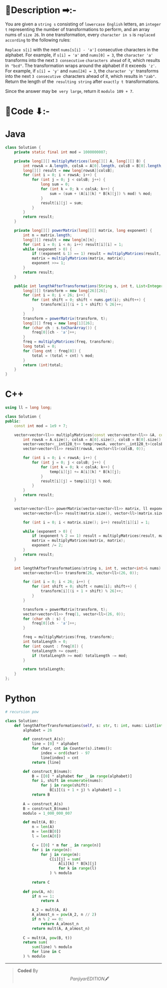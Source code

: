 # 📍Description ➡:-
<!-- Describe your first thoughts on how to solve this problem. -->
You are given a `string s` consisting of `lowercase English` letters, an `integer t` representing the number of transformations to perform, and an array nums of `size 26`. In one transformation, every `character in s` is `replaced according` to the following rules:

`Replace s[i]` with the next `nums[s[i] - 'a']` consecutive characters in the alphabet. For example, if `s[i] = 'a'` and `nums[0] = 3`, the `character 'a'` transforms into the next `3 consecutive` `characters ahead` of it, which results in` "bcd"`.
The transformation wraps around the alphabet if it exceeds` 'z'`. For example, if `s[i] = 'y'` and `nums[24] = 3`, the `character 'y'` transforms into the next `3 consecutive `characters ahead of it, which results in `"zab"`.
Return the length of the` resulting string` after `exactly t `transformations.

Since the answer may be` very large`, return it `modulo 109 + 7`.


# 📝Code ⬇:-


# Java
```java []
class Solution {
    private static final int mod = 1000000007;

    private long[][] multiplyMatrices(long[][] A, long[][] B) {
        int rowsA = A.length, colsA = A[0].length, colsB = B[0].length;
        long[][] result = new long[rowsA][colsB];
        for (int i = 0; i < rowsA; i++) {
            for (int j = 0; j < colsB; j++) {
                long sum = 0;
                for (int k = 0; k < colsA; k++) {
                    sum = (sum + (A[i][k] * B[k][j]) % mod) % mod;
                }
                result[i][j] = sum;
            }
        }
        return result;
    }

    private long[][] powerMatrix(long[][] matrix, long exponent) {
        int n = matrix.length;
        long[][] result = new long[n][n];
        for (int i = 0; i < n; i++) result[i][i] = 1;
        while (exponent > 0) {
            if ((exponent & 1) == 1) result = multiplyMatrices(result, matrix);
            matrix = multiplyMatrices(matrix, matrix);
            exponent >>= 1;
        }
        return result;
    }

    public int lengthAfterTransformations(String s, int t, List<Integer> nums) {
        long[][] transform = new long[26][26];
        for (int i = 0; i < 26; i++) {
            for (int shift = 0; shift < nums.get(i); shift++) {
                transform[i][(i + 1 + shift) % 26]++;
            }
        }
        transform = powerMatrix(transform, t);
        long[][] freq = new long[1][26];
        for (char ch : s.toCharArray()) {
            freq[0][ch - 'a']++;
        }
        freq = multiplyMatrices(freq, transform);
        long total = 0;
        for (long cnt : freq[0]) {
            total = (total + cnt) % mod;
        }
        return (int)total;
    }
}

```

# C++
``` cpp []
using ll = long long;

class Solution {
public:
    const int mod = 1e9 + 7;

    vector<vector<ll>> multiplyMatrices(const vector<vector<ll>> &A, const vector<vector<ll>> &B) {
        int rowsA = A.size(), colsA = A[0].size(), colsB = B[0].size();
        vector<vector<__int128_t>> temp(rowsA, vector<__int128_t>(colsB, 0));
        vector<vector<ll>> result(rowsA, vector<ll>(colsB, 0));

        for (int i = 0; i < rowsA; i++) {
            for (int j = 0; j < colsB; j++) {
                for (int k = 0; k < colsA; k++) {
                    temp[i][j] += A[i][k] * B[k][j];
                }
                result[i][j] = temp[i][j] % mod;
            }
        }
        return result;
    }

    vector<vector<ll>> powerMatrix(vector<vector<ll>> matrix, ll exponent) {
        vector<vector<ll>> result(matrix.size(), vector<ll>(matrix.size(), 0));

        for (int i = 0; i < matrix.size(); i++) result[i][i] = 1;

        while (exponent > 0) {
            if (exponent % 2 == 1) result = multiplyMatrices(result, matrix);
            matrix = multiplyMatrices(matrix, matrix);
            exponent /= 2;
        }
        return result;
    }

    int lengthAfterTransformations(string s, int t, vector<int>& nums) {
        vector<vector<ll>> transform(26, vector<ll>(26, 0));

        for (int i = 0; i < 26; i++) {
            for (int shift = 0; shift < nums[i]; shift++) {
                transform[i][(i + 1 + shift) % 26]++;
            }
        }

        transform = powerMatrix(transform, t);
        vector<vector<ll>> freq(1, vector<ll>(26, 0));
        for (char ch : s) {
            freq[0][ch - 'a']++;
        }

        freq = multiplyMatrices(freq, transform);
        int totalLength = 0;
        for (int count : freq[0]) {
            totalLength += count;
            if (totalLength >= mod) totalLength -= mod;
        }

        return totalLength;
    }
};
```

# Python
``` python []
# recursion pow

class Solution:
    def lengthAfterTransformations(self, s: str, t: int, nums: List[int]) -> int:
        alphabet = 26

        def construct_A(s):
            line = [0] * alphabet
            for char, cnt in Counter(s).items():
                index = ord(char) - 97
                line[index] = cnt
            return [line]

        def construct_B(nums):
            B = [[0] * alphabet for _ in range(alphabet)]
            for i, shift in enumerate(nums):
                for j in range(shift):
                    B[i][(i + 1 + j) % alphabet] = 1
            return B
        
        A = construct_A(s)
        B = construct_B(nums)
        modulo = 1_000_000_007

        def mult(A, B):
            n = len(A)
            m = len(B[0])
            l = len(A[0])

            C = [[0] * m for _ in range(n)]
            for i in range(n):
                for j in range(m):
                    C[i][j] = sum(
                        A[i][k] * B[k][j]
                        for k in range(l)
                    ) % modulo
            
            return C
        
        def pow(A, n):
            if n == 1:
                return A

            A_2 = mult(A, A)
            A_almost_n = pow(A_2, n // 2)
            if n % 2 == 0:
                return A_almost_n
            return mult(A, A_almost_n)
        
        C = mult(A, pow(B, t))
        return sum(
            sum(line) % modulo
            for line in C
        ) % modulo    
```

---

>    **Coded** By $$Panjiyar EDITION 🖋  $$

               
